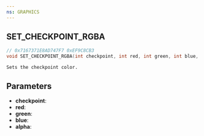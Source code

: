 ```yaml
---
ns: GRAPHICS
---
```

## SET_CHECKPOINT_RGBA

```c
// 0x7167371E8AD747F7 0xEF9C8CB3
void SET_CHECKPOINT_RGBA(int checkpoint, int red, int green, int blue, int alpha);
```

```
Sets the checkpoint color.  
```

## Parameters
* **checkpoint**: 
* **red**: 
* **green**: 
* **blue**: 
* **alpha**: 

